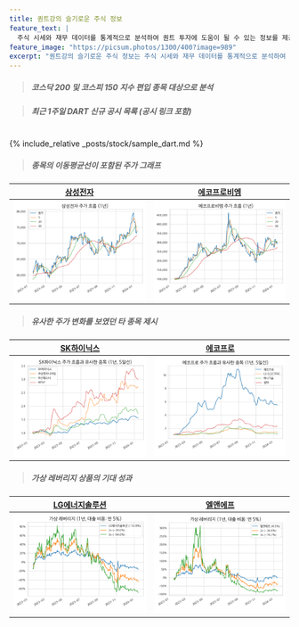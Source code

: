 ```yaml
---
title: 퀀트강의 슬기로운 주식 정보
feature_text: |
  주식 시세와 재무 데이터를 통계적으로 분석하여 퀀트 투자에 도움이 될 수 있는 정보를 제공합니다.
feature_image: "https://picsum.photos/1300/400?image=989"
excerpt: "퀀트강의 슬기로운 주식 정보는 주식 시세와 재무 데이터를 통계적으로 분석하여 퀀트 투자에 도움이 될 수 있는 정보를 제공합니다."
---
```


> ##### 코스닥 200 및 코스피 150 지수 편입 종목 대상으로 분석

> ##### 최근 1주일 DART 신규 공시 목록 (공시 링크 포함)
<br>
{% include_relative _posts/stock/sample_dart.md %}

> ##### 종목의 이동평균선이 포함된 주가 그래프

|**[삼성전자](/005930/#price)**|**[에코프로비엠](/247540/#price)**|
|------------------------|----------------------------|
|[![삼성전자](assets/images/stock/005930.png)](/005930/#price)|[![에코프로비엠](assets/images/stock/247540.png)](/247540/#price)|

> ##### 유사한 주가 변화를 보였던 타 종목 제시


|**[SK하이닉스](/000660/#corr)**|**[에코프로](/086520/#corr)**|
|------------------------|----------------------------|
|[![SK하이닉스](assets/images/stock/000660_corr.png)](/000660/#corr)|[![에코프로](assets/images/stock/086520_corr.png)](/086520/#corr)|

> ##### 가상 레버리지 상품의 기대 성과

|**[LG에너지솔루션](/373220/#2x)**|**[엘앤에프](/066970/#2x)**|
|------------------------|----------------------------|
|[![LG에너지솔루션](assets/images/stock/373220_2x.png)](/373220/#2x)|[![엘앤에프](assets/images/stock/066970_2x.png)](/066970/#2x)|
